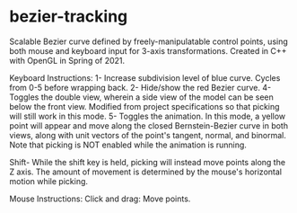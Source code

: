 # bezier-tracking
Scalable Bezier curve defined by freely-manipulatable control points, using both mouse and keyboard input for 3-axis transformations. Created in C++ with OpenGL in Spring of 2021.

Keyboard Instructions:
1- Increase subdivision level of blue curve. Cycles from 0-5 before wrapping back.
2- Hide/show the red Bezier curve.
4- Toggles the double view, wherein a side view of the model can be seen below the front view. Modified from project specifications so that picking will still work in this mode.
5- Toggles the animation. In this mode, a yellow point will appear and move along the closed Bernstein-Bezier curve in both views, along with unit vectors of the point's tangent,
normal, and binormal. Note that picking is NOT enabled while the animation is running.

Shift- While the shift key is held, picking will instead move points along the Z axis. The amount of movement is determined by the mouse's horizontal motion while picking.

Mouse Instructions:
Click and drag: Move points.
